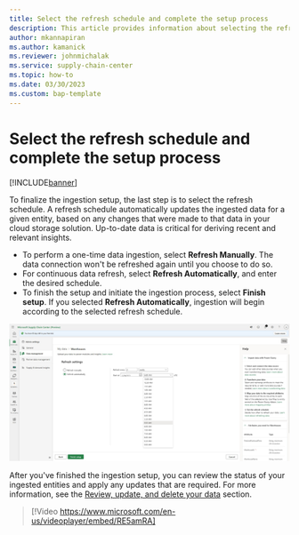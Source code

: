 ```yaml
---
title: Select the refresh schedule and complete the setup process
description: This article provides information about selecting the refresh schedule and complete the setup process
author: mkannapiran 
ms.author: kamanick
ms.reviewer: johnmichalak
ms.service: supply-chain-center
ms.topic: how-to
ms.date: 03/30/2023
ms.custom: bap-template
---
```


# Select the refresh schedule and complete the setup process

[!INCLUDE[banner](../includes/banner.md)]

To finalize the ingestion setup, the last step is to select the refresh schedule. A refresh schedule automatically updates the ingested data for a given entity, based on any changes that were made to that data in your cloud storage solution. Up-to-date data is critical for deriving recent and relevant insights.

- To perform a one-time data ingestion, select **Refresh Manually**. The data connection won't be refreshed again until you choose to do so.
- For continuous data refresh, select **Refresh Automatically**, and enter the desired schedule.
- To finish the setup and initiate the ingestion process, select **Finish setup**. If you selected **Refresh Automatically**, ingestion will begin according to the selected refresh schedule.

![A screenshot of the data refresh settings.](media/ingest-data-refresh-schedule.png)

After you've finished the ingestion setup, you can review the status of your ingested entities and apply any updates that are required. For more information, see the [Review, update, and delete your data](review-update-delete-data.md) section.

> [!Video https://www.microsoft.com/en-us/videoplayer/embed/RE5amRA]
